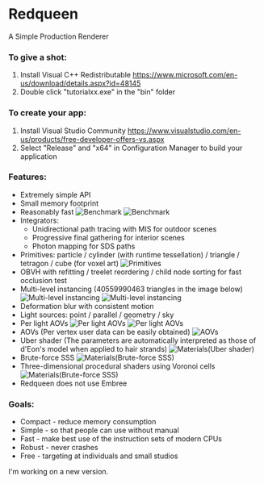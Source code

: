 # Redqueen

A Simple Production Renderer

### To give a shot:
  
1. Install Visual C++ Redistributable <https://www.microsoft.com/en-us/download/details.aspx?id=48145>
2. Double click "tutorialxx.exe" in the "bin" folder

### To create your app:
  
1. Install Visual Studio Community <https://www.visualstudio.com/en-us/products/free-developer-offers-vs.aspx>
2. Select "Release" and "x64" in Configuration Manager to build your application

### Features:
* Extremely simple API
* Small memory footprint
* Reasonably fast
![Benchmark](https://github.com/shinjiogaki/redqueen_legacy/blob/master/images/robot.png)
![Benchmark](https://github.com/shinjiogaki/redqueen_legacy/blob/master/images/living.png)
* Integrators:
  * Unidirectional path tracing with MIS for outdoor scenes
  * Progressive final gathering for interior scenes
  * Photon mapping for SDS paths
* Primitives: particle / cylinder (with runtime tessellation) / triangle / tetragon / cube (for voxel art)
![Primitives](https://github.com/shinjiogaki/redqueen_legacy/blob/master/images/fur.png)
* OBVH with refitting / treelet reordering / child node sorting for fast occlusion test
* Multi-level instancing (40559990463 triangles in the image below)
![Multi-level instancing](https://github.com/shinjiogaki/redqueen_legacy/blob/master/images/mli.gif)
![Multi-level instancing](https://github.com/shinjiogaki/redqueen_legacy/blob/master/images/forest.png)
* Deformation blur with consistent motion
* Light sources: point / parallel / geometry / sky
* Per light AOVs
![Per light AOVs](https://github.com/shinjiogaki/redqueen_legacy/blob/master/images/per_light_aovs.png)
![Per light AOVs](https://github.com/shinjiogaki/redqueen_legacy/blob/master/images/aov_pm.png)
* AOVs (Per vertex user data can be easily obtained)
![AOVs](https://github.com/shinjiogaki/redqueen_legacy/blob/master/images/aov2.png)
* Uber shader (The parameters are automatically interpreted as those of d'Eon's model when applied to hair strands)
![Materials(Uber shader)](https://github.com/shinjiogaki/redqueen_legacy/blob/master/images/materials.png)
* Brute-force SSS
![Materials(Brute-force SSS)](https://github.com/shinjiogaki/redqueen_legacy/blob/master/images/volume.png)
* Three-dimensional procedural shaders using Voronoi cells
![Materials(Brute-force SSS)](https://github.com/shinjiogaki/redqueen_legacy/blob/master/images/weathering.png)
* Redqueen does not use Embree

### Goals:
* Compact - reduce memory consumption 
* Simple - so that people can use without manual
* Fast - make best use of the instruction sets of modern CPUs
* Robust - never crashes
* Free - targeting at individuals and small studios

I'm working on a new version.
